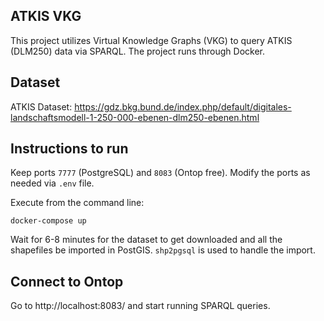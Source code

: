 ## ATKIS VKG

This project utilizes Virtual Knowledge Graphs (VKG) to query ATKIS (DLM250) data via SPARQL. The project runs through Docker.

## Dataset
ATKIS Dataset: https://gdz.bkg.bund.de/index.php/default/digitales-landschaftsmodell-1-250-000-ebenen-dlm250-ebenen.html

## Instructions to run
Keep ports `7777` (PostgreSQL) and `8083` (Ontop free). Modify the ports as needed via `.env` file.

Execute from the command line:
```
docker-compose up
```
Wait for 6-8 minutes for the dataset to get downloaded and all the shapefiles be imported in PostGIS. `shp2pgsql` is used to handle the import.

## Connect to Ontop
Go to http://localhost:8083/ and start running SPARQL queries.
